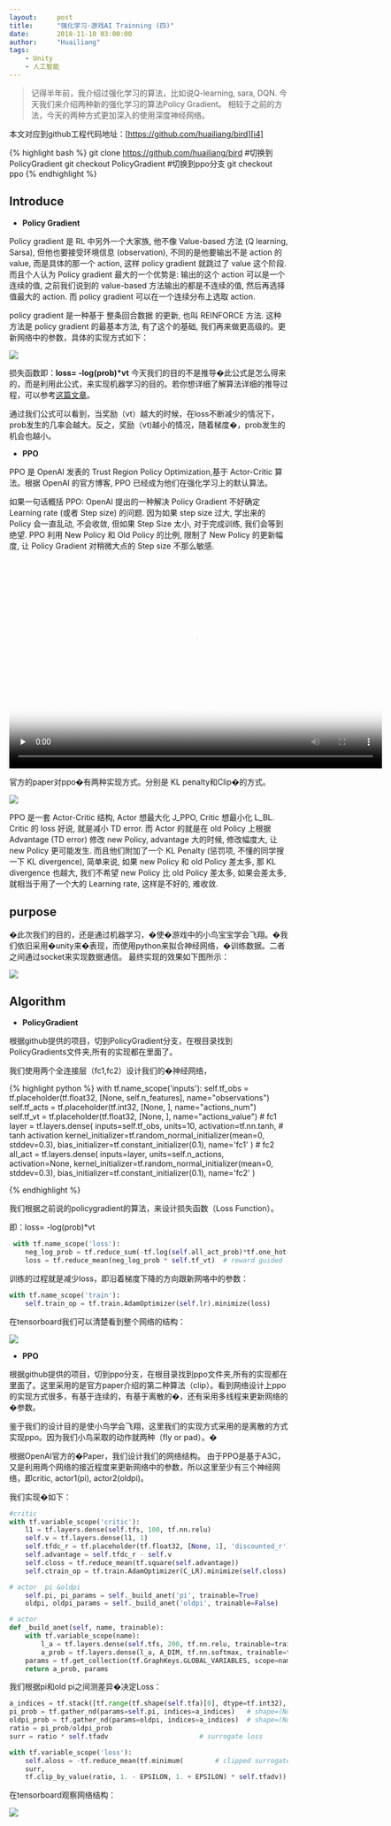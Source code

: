 ```yaml
---
layout:     post
title:      "强化学习-游戏AI Trainning (四)"
date:       2018-11-10 03:00:00
author:     "Huailiang"
tags:
    - Unity
    - 人工智能
---
```



> 记得半年前，我介绍过强化学习的算法，比如说Q-learning, sara, DQN. 今天我们来介绍两种新的强化学习的算法Policy Gradient。  相较于之前的方法，今天的两种方式更加深入的使用深度神经网络。


本文对应到github工程代码地址：[https://github.com/huailiang/bird][i4]

{% highlight bash %}
git clone https://github.com/huailiang/bird
#切换到PolicyGradient
git checkout PolicyGradient
#切换到ppo分支
git checkout ppo
{% endhighlight %}

## Introduce

- <b>Policy Gradient</b>

Policy gradient 是 RL 中另外一个大家族, 他不像 Value-based 方法 (Q learning, Sarsa), 但他也要接受环境信息 (observation), 不同的是他要输出不是 action 的 value, 而是具体的那一个 action, 这样 policy gradient 就跳过了 value 这个阶段. 而且个人认为 Policy gradient 最大的一个优势是: 输出的这个 action 可以是一个连续的值, 之前我们说到的 value-based 方法输出的都是不连续的值, 然后再选择值最大的 action. 而 policy gradient 可以在一个连续分布上选取 action.

 policy gradient 是一种基于 整条回合数据 的更新, 也叫 REINFORCE 方法. 这种方法是 policy gradient 的最基本方法, 有了这个的基础, 我们再来做更高级的。更新网络中的参数，具体的实现方式如下：

![](/img/post-reinforcement/re21.jpg)


损失函数即：<b>loss= -log(prob)*vt</b>
今天我们的目的不是推导�此公式是怎么得来的，而是利用此公式，来实现机器学习的目的。若你想详细了解算法详细的推导过程，可以参考[这篇文章][i1]。

通过我们公式可以看到，当奖励（vt）越大的时候，在loss不断减少的情况下，prob发生的几率会越大。反之，奖励（vt)越小的情况，随着梯度�，prob发生的机会也越小。

- <b>PPO</b>


PPO 是 OpenAI 发表的 Trust Region Policy Optimization,基于 Actor-Critic 算法。根据 OpenAI 的官方博客, PPO 已经成为他们在强化学习上的默认算法。

如果一句话概括 PPO: OpenAI 提出的一种解决 Policy Gradient 不好确定 Learning rate (或者 Step size) 的问题. 因为如果 step size 过大, 学出来的 Policy 会一直乱动, 不会收敛, 但如果 Step Size 太小, 对于完成训练, 我们会等到绝望. PPO 利用 New Policy 和 Old Policy 的比例, 限制了 New Policy 的更新幅度, 让 Policy Gradient 对稍微大点的 Step size 不那么敏感.

<video id="video" controls="" preload="none" poster="/img/post-reinforcement/re6.jpg" width="674" height="379">
      <source id="mp4" src="https://morvanzhou.github.io/static/results/reinforcement-learning/6-4-demo_openai.mp4" type="video/mp4">
      <p>Your user agent does not support the HTML5 Video element.</p>
</video>

官方的paper对ppo�有两种实现方式。分别是 KL penalty和Clip�的方式。

![](/img/post-reinforcement/re22.jpg)

PPO 是一套 Actor-Critic 结构, Actor 想最大化 J_PPO, Critic 想最小化 L_BL. Critic 的 loss 好说, 就是减小 TD error. 而 Actor 的就是在 old Policy 上根据 Advantage (TD error) 修改 new Policy, advantage 大的时候, 修改幅度大, 让 new Policy 更可能发生. 而且他们附加了一个 KL Penalty (惩罚项, 不懂的同学搜一下 KL divergence), 简单来说, 如果 new Policy 和 old Policy 差太多, 那 KL divergence 也越大, 我们不希望 new Policy 比 old Policy 差太多, 如果会差太多, 就相当于用了一个大的 Learning rate, 这样是不好的, 难收敛.

## purpose

�此次我们的目的，还是通过机器学习，�使�游戏中的小鸟宝宝学会飞翔。�我们依旧采用�unity来�表现，而使用python来拟合神经网络，�训练数据。二者之间通过socket来实现数据通信。
最终实现的效果如下图所示：

![](/img/post-reinforcement/re10.gif)

## Algorithm

- <b>PolicyGradient</b>

根据github提供的项目，切到PolicyGradient分支，在根目录找到PolicyGradients文件夹,所有的实现都在里面了。

我们使用两个全连接层（fc1,fc2）设计我们的�神经网络，

{% highlight python %}
with tf.name_scope('inputs'):
    self.tf_obs = tf.placeholder(tf.float32, [None, self.n_features], name="observations")
    self.tf_acts = tf.placeholder(tf.int32, [None, ], name="actions_num")
    self.tf_vt = tf.placeholder(tf.float32, [None, ], name="actions_value")
    # fc1
    layer = tf.layers.dense(
        inputs=self.tf_obs,
        units=10,
        activation=tf.nn.tanh,  # tanh activation
        kernel_initializer=tf.random_normal_initializer(mean=0, stddev=0.3),
        bias_initializer=tf.constant_initializer(0.1),
        name='fc1'
    )
    # fc2
    all_act = tf.layers.dense(
        inputs=layer,
        units=self.n_actions,
        activation=None,
        kernel_initializer=tf.random_normal_initializer(mean=0, stddev=0.3),
        bias_initializer=tf.constant_initializer(0.1),
        name='fc2'
    )

{% endhighlight %}

我们根据之前说的policygradient的算法，来设计损失函数（Loss Function）。

即：loss= -log(prob)*vt

```  python 
 with tf.name_scope('loss'):
    neg_log_prob = tf.reduce_sum(-tf.log(self.all_act_prob)*tf.one_hot(self.tf_acts, self.n_actions), axis=1)
    loss = tf.reduce_mean(neg_log_prob * self.tf_vt)  # reward guided loss
``` 

训练的过程就是减少loss，即沿着梯度下降的方向跟新网咯中的参数：

```  python 
with tf.name_scope('train'):
    self.train_op = tf.train.AdamOptimizer(self.lr).minimize(loss)
``` 

在tensorboard我们可以清楚看到整个网络的结构：

![](/img/post-reinforcement/re23.jpg)


- <b>PPO</b>

根据github提供的项目，切到ppo分支，在根目录找到ppo文件夹,所有的实现都在里面了。这里采用的是官方paper介绍的第二种算法（clip）。看到网络设计上ppo的实现方式很多，有基于连续的，有基于离散的�，还有采用多线程来更新网络的�参数。

鉴于我们的设计目的是使小鸟学会飞翔，这里我们的实现方式采用的是离散的方式实现ppo。因为我们小鸟采取的动作就两种（fly or pad）。�

根据OpenAI官方的�Paper，我们设计我们的网络结构。 由于PPO是基于A3C，又是利用两个网络的接近程度来更新网络中的参数，所以这里至少有三个神经网络，即critic, actor1(pi), actor2(oldpi)。

我们实现�如下：

``` python
#critic
with tf.variable_scope('critic'):
    l1 = tf.layers.dense(self.tfs, 100, tf.nn.relu)
    self.v = tf.layers.dense(l1, 1)
    self.tfdc_r = tf.placeholder(tf.float32, [None, 1], 'discounted_r')
    self.advantage = self.tfdc_r - self.v
    self.closs = tf.reduce_mean(tf.square(self.advantage))
    self.ctrain_op = tf.train.AdamOptimizer(C_LR).minimize(self.closs)

# actor  pi &oldpi
    self.pi, pi_params = self._build_anet('pi', trainable=True)
    oldpi, oldpi_params = self._build_anet('oldpi', trainable=False)

# actor
def _build_anet(self, name, trainable):
    with tf.variable_scope(name):
        l_a = tf.layers.dense(self.tfs, 200, tf.nn.relu, trainable=trainable)
        a_prob = tf.layers.dense(l_a, A_DIM, tf.nn.softmax, trainable=trainable)
    params = tf.get_collection(tf.GraphKeys.GLOBAL_VARIABLES, scope=name)
    return a_prob, params

``` 

我们根据pi和old pi之间测差异�决定Loss：

```  python 
a_indices = tf.stack([tf.range(tf.shape(self.tfa)[0], dtype=tf.int32), self.tfa], axis=1)
pi_prob = tf.gather_nd(params=self.pi, indices=a_indices)   # shape=(None, )
oldpi_prob = tf.gather_nd(params=oldpi, indices=a_indices)  # shape=(None, )
ratio = pi_prob/oldpi_prob
surr = ratio * self.tfadv                       # surrogate loss

with tf.variable_scope('loss'):
    self.aloss = -tf.reduce_mean(tf.minimum(        # clipped surrogate objective
    surr,
    tf.clip_by_value(ratio, 1. - EPSILON, 1. + EPSILON) * self.tfadv))
``` 

在tensorboard观察网络结构：

![](/img/post-reinforcement/re25.jpg)



[i1]: https://blog.csdn.net/qq_30615903/article/details/80747380
[i2]: https://github.com/Tencent/xLua
[i4]: https://github.com/huailiang/bird